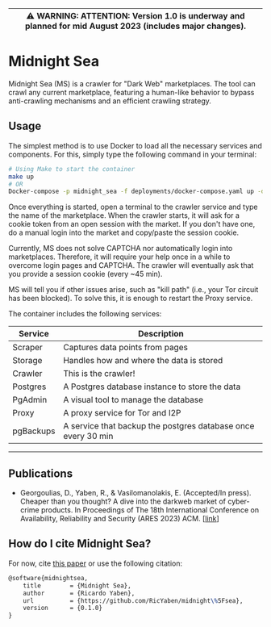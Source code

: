 | :warning: WARNING: ATTENTION: Version 1.0 is underway and planned for mid August 2023 (includes major changes). |
| --------------------------------------------------------------------------------------------------------------- |

# Midnight Sea

Midnight Sea (MS) is a crawler for "Dark Web" marketplaces.
The tool can crawl any current marketplace, featuring a human-like behavior to bypass anti-crawling mechanisms and an efficient crawling strategy.

## Usage

The simplest method is to use Docker to load all the necessary services and components.
For this, simply type the following command in your terminal:

```bash
# Using Make to start the container
make up
# OR
Docker-compose -p midnight_sea -f deployments/docker-compose.yaml up -d --build
```

Once everything is started, open a terminal to the crawler service and type the name of the marketplace.
When the crawler starts, it will ask for a cookie token from an open session with the market. If you don't have one, do a manual login into the market and copy/paste the session cookie.

Currently, MS does not solve CAPTCHA nor automatically login into marketplaces. Therefore, it will require your help once in a while to overcome login pages and CAPTCHA. The crawler will eventually ask that you provide a session cookie (every ~45 min).

MS will tell you if other issues arise, such as "kill path" (i.e., your Tor circuit has been blocked). To solve this, it is enough to restart the Proxy service.

The container includes the following services:

<div align="center">

| Service   | Description                                                   |
| --------- | ------------------------------------------------------------- |
| Scraper   | Captures data points from pages                               |
| Storage   | Handles how and where the data is stored                      |
| Crawler   | This is the crawler!                                          |
| Postgres  | A Postgres database instance to store the data                |
| PgAdmin   | A visual tool to manage the database                          |
| Proxy     | A proxy service for Tor and I2P                               |
| pgBackups | A service that backup the postgres database once every 30 min |

</div>

---

## Publications

- Georgoulias, D., Yaben, R., & Vasilomanolakis, E. (Accepted/In press). Cheaper than you thought? A dive into the darkweb market of cyber-crime products. In Proceedings of The 18th International Conference on Availability, Reliability and Security (ARES 2023) ACM. [[link](https://orbit.dtu.dk/en/publications/cheaper-than-you-thought-a-dive-into-the-darkweb-market-of-cyber-)]

## How do I cite Midnight Sea?

For now, cite [this paper](https://orbit.dtu.dk/en/publications/cheaper-than-you-thought-a-dive-into-the-darkweb-market-of-cyber-) or use the following citation:

```latex
@software{midnightsea,
	title        = {Midnight Sea},
	author       = {Ricardo Yaben},
	url          = {https://github.com/RicYaben/midnight\%5Fsea},
	version      = {0.1.0}
}
```
